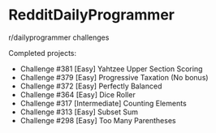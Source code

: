 # RedditDailyProgrammer

r/dailyprogrammer challenges

Completed projects:

- Challenge #381 [Easy] Yahtzee Upper Section Scoring
- Challenge #379 [Easy] Progressive Taxation (No bonus)
- Challenge #372 [Easy] Perfectly Balanced
- Challenge #364 [Easy] Dice Roller
- Challenge #317 [Intermediate] Counting Elements
- Challenge #313 [Easy] Subset Sum
- Challenge #298 [Easy] Too Many Parentheses
